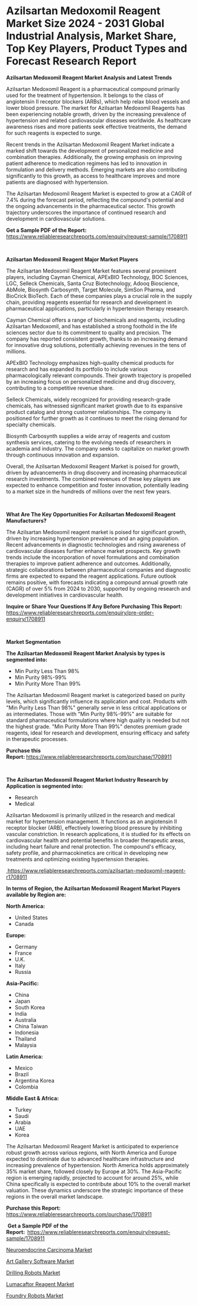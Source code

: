 <p><h1>Azilsartan Medoxomil Reagent Market Size 2024 - 2031 Global Industrial Analysis, Market Share, Top Key Players, Product Types and Forecast Research Report</h1></p><p><strong>Azilsartan Medoxomil Reagent Market Analysis and Latest Trends</strong></p>
<p><p>Azilsartan Medoxomil Reagent is a pharmaceutical compound primarily used for the treatment of hypertension. It belongs to the class of angiotensin II receptor blockers (ARBs), which help relax blood vessels and lower blood pressure. The market for Azilsartan Medoxomil Reagents has been experiencing notable growth, driven by the increasing prevalence of hypertension and related cardiovascular diseases worldwide. As healthcare awareness rises and more patients seek effective treatments, the demand for such reagents is expected to surge.</p><p>Recent trends in the Azilsartan Medoxomil Reagent Market indicate a marked shift towards the development of personalized medicine and combination therapies. Additionally, the growing emphasis on improving patient adherence to medication regimens has led to innovation in formulation and delivery methods. Emerging markets are also contributing significantly to this growth, as access to healthcare improves and more patients are diagnosed with hypertension.</p><p>The Azilsartan Medoxomil Reagent Market is expected to grow at a CAGR of 7.4% during the forecast period, reflecting the compound's potential and the ongoing advancements in the pharmaceutical sector. This growth trajectory underscores the importance of continued research and development in cardiovascular solutions.</p></p>
<p><strong>Get a Sample PDF of the Report:&nbsp;</strong> <a href="https://www.reliableresearchreports.com/enquiry/request-sample/1708911?utm_campaign=32&utm_medium=2&utm_source=Github&utm_content=ia&utm_term=21102024&utm_id=azilsartan-medoxomil-reagent">https://www.reliableresearchreports.com/enquiry/request-sample/1708911</a></p>
<p>&nbsp;</p>
<p><strong>Azilsartan Medoxomil Reagent Major Market Players</strong></p>
<p><p>The Azilsartan Medoxomil Reagent Market features several prominent players, including Cayman Chemical, APExBIO Technology, BOC Sciences, LGC, Selleck Chemicals, Santa Cruz Biotechnology, Adooq Bioscience, AbMole, Biosynth Carbosynth, Target Molecule, SimSon Pharma, and BioCrick BioTech. Each of these companies plays a crucial role in the supply chain, providing reagents essential for research and development in pharmaceutical applications, particularly in hypertension therapy research.</p><p>Cayman Chemical offers a range of biochemicals and reagents, including Azilsartan Medoxomil, and has established a strong foothold in the life sciences sector due to its commitment to quality and precision. The company has reported consistent growth, thanks to an increasing demand for innovative drug solutions, potentially achieving revenues in the tens of millions.</p><p>APExBIO Technology emphasizes high-quality chemical products for research and has expanded its portfolio to include various pharmacologically relevant compounds. Their growth trajectory is propelled by an increasing focus on personalized medicine and drug discovery, contributing to a competitive revenue share.</p><p>Selleck Chemicals, widely recognized for providing research-grade chemicals, has witnessed significant market growth due to its expansive product catalog and strong customer relationships. The company is positioned for further growth as it continues to meet the rising demand for specialty chemicals.</p><p>Biosynth Carbosynth supplies a wide array of reagents and custom synthesis services, catering to the evolving needs of researchers in academia and industry. The company seeks to capitalize on market growth through continuous innovation and expansion.</p><p>Overall, the Azilsartan Medoxomil Reagent Market is poised for growth, driven by advancements in drug discovery and increasing pharmaceutical research investments. The combined revenues of these key players are expected to enhance competition and foster innovation, potentially leading to a market size in the hundreds of millions over the next few years.</p></p>
<p>&nbsp;</p>
<p><strong>What Are The Key Opportunities For Azilsartan Medoxomil Reagent Manufacturers?</strong></p>
<p><p>The Azilsartan Medoxomil reagent market is poised for significant growth, driven by increasing hypertension prevalence and an aging population. Recent advancements in diagnostic technologies and rising awareness of cardiovascular diseases further enhance market prospects. Key growth trends include the incorporation of novel formulations and combination therapies to improve patient adherence and outcomes. Additionally, strategic collaborations between pharmaceutical companies and diagnostic firms are expected to expand the reagent applications. Future outlook remains positive, with forecasts indicating a compound annual growth rate (CAGR) of over 5% from 2024 to 2030, supported by ongoing research and development initiatives in cardiovascular health.</p></p>
<p><strong>Inquire or Share Your Questions If Any Before Purchasing This Report:</strong> <a href="https://www.reliableresearchreports.com/enquiry/pre-order-enquiry/1708911?utm_campaign=32&utm_medium=2&utm_source=Github&utm_content=ia&utm_term=21102024&utm_id=azilsartan-medoxomil-reagent">https://www.reliableresearchreports.com/enquiry/pre-order-enquiry/1708911</a></p>
<p>&nbsp;</p>
<p><strong>Market Segmentation</strong></p>
<p><strong>The Azilsartan Medoxomil Reagent Market Analysis by types is segmented into:</strong></p>
<p><ul><li>Min Purity Less Than 98%</li><li>Min Purity 98%-99%</li><li>Min Purity More Than 99%</li></ul></p>
<p><p>The Azilsartan Medoxomil Reagent market is categorized based on purity levels, which significantly influence its application and cost. Products with "Min Purity Less Than 98%" generally serve in less critical applications or as intermediates. Those with "Min Purity 98%-99%" are suitable for standard pharmaceutical formulations where high quality is needed but not the highest grade. "Min Purity More Than 99%" denotes premium grade reagents, ideal for research and development, ensuring efficacy and safety in therapeutic processes.</p></p>
<p><strong>Purchase this Report:&nbsp;</strong><a href="https://www.reliableresearchreports.com/purchase/1708911?utm_campaign=32&utm_medium=2&utm_source=Github&utm_content=ia&utm_term=21102024&utm_id=azilsartan-medoxomil-reagent">https://www.reliableresearchreports.com/purchase/1708911</a></p>
<p>&nbsp;</p>
<p><strong>The Azilsartan Medoxomil Reagent Market Industry Research by Application is segmented into:</strong></p>
<p><ul><li>Research</li><li>Medical</li></ul></p>
<p><p>Azilsartan Medoxomil is primarily utilized in the research and medical market for hypertension management. It functions as an angiotensin II receptor blocker (ARB), effectively lowering blood pressure by inhibiting vascular constriction. In research applications, it is studied for its effects on cardiovascular health and potential benefits in broader therapeutic areas, including heart failure and renal protection. The compound's efficacy, safety profile, and pharmacokinetics are critical in developing new treatments and optimizing existing hypertension therapies.</p></p>
<p><a href="https://www.reliableresearchreports.com/azilsartan-medoxomil-reagent-r1708911?utm_campaign=32&utm_medium=2&utm_source=Github&utm_content=ia&utm_term=21102024&utm_id=azilsartan-medoxomil-reagent">&nbsp;https://www.reliableresearchreports.com/azilsartan-medoxomil-reagent-r1708911</a></p>
<p><strong>In terms of Region, the Azilsartan Medoxomil Reagent Market Players available by Region are:</strong></p>
<p>
    <p> <strong> North America: </strong>
        <ul>
            <li>United States</li>
            <li>Canada</li>
        </ul>
        </p> 
    <p> <strong> Europe: </strong>
        <ul>
            <li>Germany</li>
            <li>France</li>
            <li>U.K.</li>
            <li>Italy</li>
            <li>Russia</li>
        </ul>
        </p> 
    <p> <strong> Asia-Pacific: </strong>
        <ul>
            <li>China</li>
            <li>Japan</li>
            <li>South Korea</li>
            <li>India</li>
            <li>Australia</li>
            <li>China Taiwan</li>
            <li>Indonesia</li>
            <li>Thailand</li>
            <li>Malaysia</li>
        </ul>
        </p> 
    <p> <strong> Latin America: </strong>
        <ul>
            <li>Mexico</li>
            <li>Brazil</li>
            <li>Argentina Korea</li>
            <li>Colombia</li>
        </ul>
        </p> 
    <p> <strong> Middle East & Africa: </strong>
        <ul>
            <li>Turkey</li>
            <li>Saudi</li>
            <li>Arabia</li>
            <li>UAE</li>
            <li>Korea</li>
        </ul>
    </p>
    </p>
<p><p>The Azilsartan Medoxomil Reagent Market is anticipated to experience robust growth across various regions, with North America and Europe expected to dominate due to advanced healthcare infrastructure and increasing prevalence of hypertension. North America holds approximately 35% market share, followed closely by Europe at 30%. The Asia-Pacific region is emerging rapidly, projected to account for around 25%, while China specifically is expected to contribute about 10% to the overall market valuation. These dynamics underscore the strategic importance of these regions in the overall market landscape.</p></p>
<p><strong>Purchase this Report: </strong><a href="https://www.reliableresearchreports.com/purchase/1708911?utm_campaign=32&utm_medium=2&utm_source=Github&utm_content=ia&utm_term=21102024&utm_id=azilsartan-medoxomil-reagent">https://www.reliableresearchreports.com/purchase/1708911</a></p>
<p>&nbsp;<strong>Get a Sample PDF of the Report:&nbsp;&nbsp;</strong><a href="https://www.reliableresearchreports.com/enquiry/request-sample/1708911?utm_campaign=32&utm_medium=2&utm_source=Github&utm_content=ia&utm_term=21102024&utm_id=azilsartan-medoxomil-reagent">https://www.reliableresearchreports.com/enquiry/request-sample/1708911</a></p>
<p><strong></strong></p>
<p><p><a href="https://www.linkedin.com/pulse/neuroendocrine-carcinoma-landscape-product-spectrum-market-trajectories-pbugc?utm_campaign=32&utm_medium=2&utm_source=Github&utm_content=ia&utm_term=21102024&utm_id=azilsartan-medoxomil-reagent">Neuroendocrine Carcinoma Market</a></p><p><a href="https://www.linkedin.com/pulse/booming-art-gallery-software-market-sector-analysis-growth-projections-qfgse?utm_campaign=32&utm_medium=2&utm_source=Github&utm_content=ia&utm_term=21102024&utm_id=azilsartan-medoxomil-reagent">Art Gallery Software Market</a></p><p><a href="https://issuu.com/reportprime-2/docs/drilling-robots-market-size-2030.pp_45d82234baea9b?utm_campaign=32&utm_medium=2&utm_source=Github&utm_content=ia&utm_term=21102024&utm_id=azilsartan-medoxomil-reagent">Drilling Robots Market</a></p><p><a href="https://github.com/JavierDDowns/Market-Research-Report-List-1/blob/main/lumacaftor-reagent-market.md?utm_campaign=32&utm_medium=2&utm_source=Github&utm_content=ia&utm_term=21102024&utm_id=azilsartan-medoxomil-reagent">Lumacaftor Reagent Market</a></p><p><a href="https://issuu.com/reportprime-2/docs/foundry-robots-market-size-2030.ppt_8ddc26af8393a3?utm_campaign=32&utm_medium=2&utm_source=Github&utm_content=ia&utm_term=21102024&utm_id=azilsartan-medoxomil-reagent">Foundry Robots Market</a></p></p>